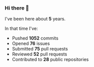 ### Hi there 👋

I've been here about **5** years.

In that time I've:

- Pushed **1052** commits
- Opened **76** issues
- Submitted **75** pull requests
- Reviewed **52** pull requests
- Contributed to **28** public repositories

<!-- ![My scrobbles](https://lastfm-recently-played.vercel.app/api?user=dotdub) -->
